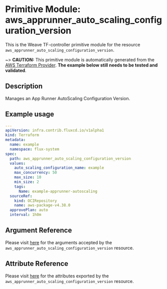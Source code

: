 
# Primitive Module: aws_apprunner_auto_scaling_configuration_version

This is the Weave TF-controller primitive module for the resource `aws_apprunner_auto_scaling_configuration_version`.

~> **CAUTION:** This primitive module is automatically generated from the [AWS Terraform Provider](https://registry.terraform.io/providers/hashicorp/aws/latest/docs/resources/apprunner_auto_scaling_configuration_version). **The example below still needs to be tested and validated**.

## Description

Manages an App Runner AutoScaling Configuration Version.

## Example usage

```yaml
---
apiVersion: infra.contrib.fluxcd.io/v1alpha1
kind: Terraform
metadata:
  name: example
  namespace: flux-system
spec:
  path: aws_apprunner_auto_scaling_configuration_version
  values:
    auto_scaling_configuration_name: example
    max_concurrency: 50
    max_size: 10
    min_size: 2
    tags:
      Name: example-apprunner-autoscaling
  sourceRef:
    kind: OCIRepository
    name: aws-package-v4.38.0
  approvePlan: auto
  interval: 1h0m
```

## Argument Reference

Please visit [here](https://registry.terraform.io/providers/hashicorp/aws/latest/docs/resources/apprunner_auto_scaling_configuration_version#argument-reference) for the arguments accepted by the `aws_apprunner_auto_scaling_configuration_version` resource.

## Attribute Reference

Please visit [here](https://registry.terraform.io/providers/hashicorp/aws/latest/docs/resources/apprunner_auto_scaling_configuration_version#attributes-reference) for the attributes exported by the `aws_apprunner_auto_scaling_configuration_version` resource.
